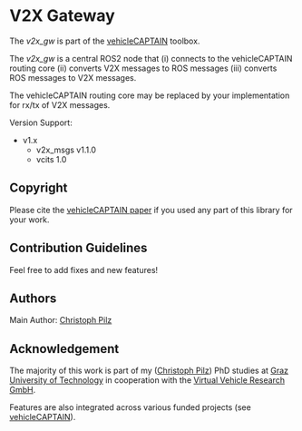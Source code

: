 # V2X Gateway
The *v2x_gw* is part of the [vehicleCAPTAIN](https://github.com/virtual-vehicle/vehicle_captain) toolbox.

The *v2x_gw* is a central ROS2 node that (i) connects to the vehicleCAPTAIN routing core (ii) converts V2X messages to ROS messages (iii) converts ROS messages to V2X messages.

The vehicleCAPTAIN routing core may be replaced by your implementation for rx/tx of V2X messages.

Version Support:
* v1.x
  * v2x_msgs v1.1.0
  * vcits 1.0

## Copyright
Please cite the [vehicleCAPTAIN paper](https://TODO_link_to_paper_when_it_is_published) if you used any part of this library for your work.

## Contribution Guidelines
Feel free to add fixes and new features!

## Authors
Main Author: [Christoph Pilz](https://github.com/MrMushroom)

## Acknowledgement
The majority of this work is part of my ([Christoph Pilz](https://www.researchgate.net/profile/Christoph-Pilz)) PhD studies at [Graz University of Technology](https://www.tugraz.at/home) in cooperation with the [Virtual Vehicle Research GmbH](https://www.v2c2.at/).

Features are also integrated across various funded projects (see [vehicleCAPTAIN](https://github.com/virtual-vehicle/vehicle_captain)).
